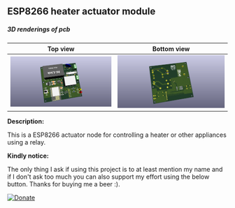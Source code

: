 ## ESP8266 heater actuator module

##### 3D renderings of pcb

Top view | Bottom view
------------ | -------------
![Alt text](3d/renderings/heater_actuator_node_top.png?raw=true "top view") | ![Alt text](3d/renderings/heater_actuator_node_bottom.png?raw=true "bottom view")



**Description:**

This is a ESP8266 actuator node for controlling a heater or other appliances using a relay.


**Kindly notice:**

The only thing I ask if using this project is to at least mention my name and if I don't ask too much you can also support my effort using the below button. Thanks for buying me a beer :).

[![Donate](https://img.shields.io/badge/Donate-PayPal-green.svg)](https://www.paypal.com/cgi-bin/webscr?cmd=_s-xclick&hosted_button_id=3ELNC7T6XRJ74&source=url)